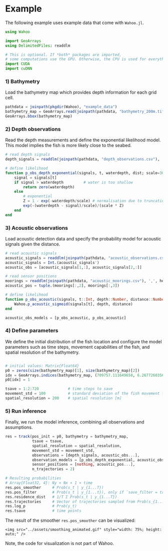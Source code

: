# Example

The following example uses example data that come with `Wahoo.jl`.

```julia
using Wahoo

import GeoArrays
using DelimitedFiles: readdlm

# This is optional. If *both* packages are imported,
# some computations use the GPU. Otherwise, the CPU is used for everything.
import CUDA
import cuDNN
```

### 1) Bathymetry

Load the bathymetry map which provides depth information for each grid cell.

```julia
pathdata = joinpath(pkgdir(Wahoo), "example_data")
bathymetry_map = GeoArrays.read(joinpath(pathdata, "bathymetry_200m.tif"))
GeoArrays.bbox(bathymetry_map)
```

### 2) Depth observations

Read the depth measurements and define the exponential
likelihood model. This model implies the fish is more likely close to the
seabed.

```julia
# read depth signals
depth_signals = readdlm(joinpath(pathdata, "depth_observations.csv"), ',', header=true)[1][:,2]

# define likelihood
function p_obs_depth_exponential(signals, t, waterdepth, dist; scale=30f0)
    signal = signals[t]
    if signal > waterdepth         # water is too shallow
        return zero(waterdepth)
    else
        # exponential
        Z = 1 - exp(-waterdepth/scale) # normalisation due to truncation
        exp(-(waterdepth - signal)/scale)/(scale * Z)
    end
end
```

### 3) Acoustic observations

Load acoustic detection data and specify the probability model
for acoustic signals given the distance.

```julia
# read acoustic signals
acoustic_signals = readdlm(joinpath(pathdata, "acoustic_observations.csv"), ',', header=true)[1][:,2:3]
acoustic_signals = Int.(acoustic_signals')
acoustic_obs = [acoustic_signals[1,:], acoustic_signals[2,:]]

# read sensor positions
moorings = readdlm(joinpath(pathdata, "acoustic_moorings.csv"), ',', header=true)[1]
acoustic_pos = tuple.(moorings[:,2], moorings[:,3])

# define likelihood
function p_obs_acoustic(signals, t::Int, depth::Number, distance::Number)
    Wahoo.p_acoustic_sigmoid(signals[t], depth, distance)
end

acoustic_obs_models = [p_obs_acoustic, p_obs_acoustic]
```


### 4) Define parameters

We define the initial distribution of the fish location and configure the model parameters
such as time steps, movement capabilities of the fish, and spatial
resolution of the bathymetry.

```julia

# initial values: Matrix{Float64}
p0 = zeros(size(bathymetry_map)[1], size(bathymetry_map)[2])
idx = GeoArrays.indices(bathymetry_map, (709757.111649658, 6.26772603565296e6)) # last known location of the fish
p0[idx] = 1

tsave = 1:2:720             # time steps to save
movement_std = 100          # standard deviation of the fish movement for one time step [m]
spatial_resolution = 200    # spatial resolution [m]
```

### 5) Run inference

Finally, we run the model inference, combining all observations and
assumptions.

```julia
res = track(pos_init = p0, bathymetry = bathymetry_map,
            tsave = tsave,
            spatial_resolution = spatial_resolution,
            movement_std = movement_std,
            observations = [depth_signals, acoustic_obs...],
            observation_models = [p_obs_depth_exponential, acoustic_obs_models...],
            sensor_positions = [nothing, acoustic_pos...],
            n_trajectories = 2)

# Resulting probabilities
# Array{Float32, 4}: Ny × Nx × 1 × time
res.pos_smoother     # Prob(s_t | y_{1...T})
res.pos_filter       # Prob(s_t | y_{1...t}), only if `save_filter = true` was used
res.residence_dist   # 1/T Σ Prob(s_t | y_{1...T})
res.trajectories     # Vector of trajectories sampled from Prob(s_{1...T} | y_{1...T})
res.log_p            # Prob(y_t)
res.tsave            # time points
```

The result of the smoother `res.pos_smoother` can be visualized:

```@raw html
<img src="../assets/smoothing_animated.gif" style="width: 75%; height: auto;" />
```

Note, the code for visualization is not part of Wahoo.
